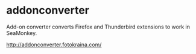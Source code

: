 # addonconverter
Add-on converter converts Firefox and Thunderbird extensions to work in SeaMonkey.

http://addonconverter.fotokraina.com/
